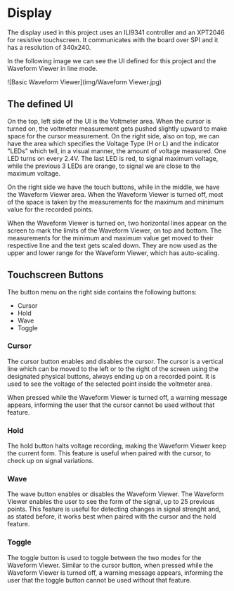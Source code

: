 # Display

The display used in this project uses an ILI9341 controller and an XPT2046 for resistive touchscreen. It communicates with the board over SPI and it has a resolution of 340x240.

In the following image we can see the UI defined for this project and the Waveform Viewer in line mode.

![Basic Waveform Viewer](img/Waveform Viewer.jpg)

## The defined UI

On the top, left side of the UI is the Voltmeter area. When the cursor is turned on, the voltmeter measurement gets pushed slightly upward to make space for the cursor measurement. On the right side, also on top, we can have the area which specifies the Voltage Type (H or L) and the indicator "LEDs" which tell, in a visual manner, the amount of voltage measured. One LED turns on every 2.4V. The last LED is red, to signal maximum voltage, while the previous 3 LEDs are orange, to signal we are close to the maximum voltage.

On the right side we have the touch buttons, while in the middle, we have the Waveform Viewer area. When the Waveform Viewer is turned off, most of the space is taken by the measurements for the maximum and minimum value for the recorded points.

When the Waveform Viewer is turned on, two horizontal lines appear on the screen to mark the limits of the Waveform Viewer, on top and bottom. The measurements for the minimum and maximum value get moved to their respective line and the text gets scaled down. They are now used as the upper and lower range for the Waveform Viewer, which has auto-scaling.

## Touchscreen Buttons

The button menu on the right side contains the following buttons:

- Cursor
- Hold
- Wave
- Toggle

### Cursor

The cursor button enables and disables the cursor. The cursor is a vertical line which can be moved to the left or to the right of the screen using the designated physical buttons, always ending up on a recorded point. It is used to see the voltage of the selected point inside the voltmeter area.

When pressed while the Waveform Viewer is turned off, a warning message appears, informing the user that the cursor cannot be used without that feature.

### Hold

The hold button halts voltage recording, making the Waveform Viewer keep the current form. This feature is useful when paired with the cursor, to check up on signal variations.

### Wave

The wave button enables or disables the Waveform Viewer. The Waveform Viewer enables the user to see the form of the signal, up to 25 previous points. This feature is useful for detecting changes in signal strenght and, as stated before, it works best when paired with the cursor and the hold feature.

### Toggle

The toggle button is used to toggle between the two modes for the Waveform Viewer. Similar to the cursor button, when pressed while the Waveform Viewer is turned off, a warning message appears, informing the user that the toggle button cannot be used without that feature.
